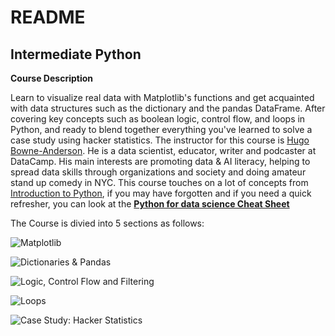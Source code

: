 # README

## **Intermediate Python**

**Course Description**

Learn to visualize real data with Matplotlib's functions and get acquainted with data structures such as the dictionary
and the pandas DataFrame. After covering key concepts such as boolean logic, control flow, and loops in Python, and ready
to blend together everything you've learned to solve a case study using hacker statistics. 
The instructor for this course is [Hugo Bowne-Anderson](https://www.datacamp.com/instructors/hugobowne).
He is a data scientist, educator, writer and podcaster at DataCamp. His main interests are promoting data 
& AI literacy, helping to spread data skills through organizations and society and doing amateur stand up comedy in NYC.
This course touches on a lot of concepts from [Introduction to Python](https://github.com/Bluelord/DataCamp_Courses/blob/e0865c16cc033631e6130a97c89ea2d74e28bb54/01%20Introduction%20to%20Python./README.md), 
if you may have forgotten and if you need a quick refresher, you can look at the [**Python for data science Cheat Sheet**](https://github.com/Bluelord/DataCamp_Courses/blob/d3c139b9456b882dacd1b898973c00813bb214b2/02%20Intermediate%20Python/Python%20Basic.pdf)

The Course is divied into 5 sections as follows:

![Matplotlib]()

![Dictionaries & Pandas]()

![Logic, Control Flow and Filtering]()

![Loops]()

![Case Study: Hacker Statistics]()
